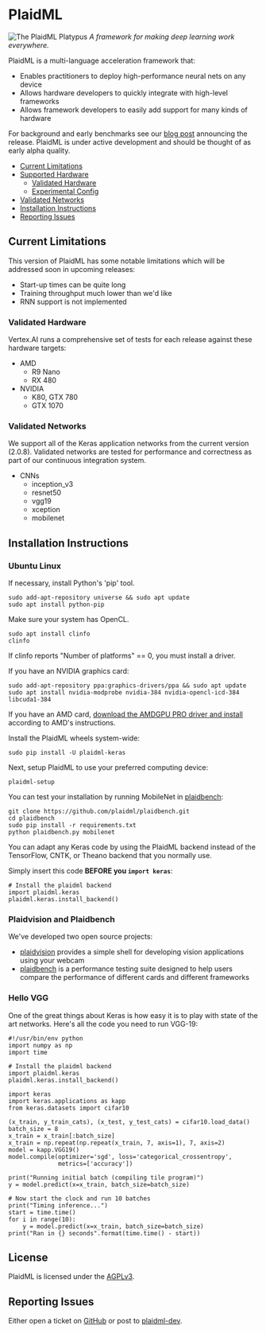 # PlaidML
![The PlaidML Platypus](https://github.com/vertexai/plaidml/raw/master/images/plaid-final.png)
*A framework for making deep learning work everywhere.*

PlaidML is a multi-language acceleration framework that: 
  
  * Enables practitioners to deploy high-performance neural nets on any device
  * Allows hardware developers to quickly integrate with high-level frameworks
  * Allows framework developers to easily add support for many kinds of hardware

For background and early benchmarks see our [blog post](http://vertex.ai/blog/announcing-plaidml) announcing the release. PlaidML is under active development and should be thought of as early alpha quality.

- [Current Limitations](#current-limitation)
- [Supported Hardware](#supported-hardware)
  - [Validated Hardware](#validated-hardware)
  - [Experimental Config](#experimental-config)
- [Validated Networks](#validated-networks)
- [Installation Instructions](#installation-instructions)
- [Reporting Issues](#reporting-issues)

## Current Limitations

This version of PlaidML has some notable limitations which will be addressed soon in upcoming releases:

  * Start-up times can be quite long
  * Training throughput much lower than we'd like
  * RNN support is not implemented

### Validated Hardware

Vertex.AI runs a comprehensive set of tests for each release against these hardware targets:
  * AMD
    * R9 Nano
    * RX 480
  * NVIDIA
    * K80, GTX 780
    * GTX 1070

### Validated Networks
We support all of the Keras application networks from the current version (2.0.8). Validated networks are tested for performance and 
correctness as part of our continuous integration system.

 * CNNs
   * inception_v3
   * resnet50
   * vgg19
   * xception
   * mobilenet

## Installation Instructions

### Ubuntu Linux
If necessary, install Python's 'pip' tool.
```
sudo add-apt-repository universe && sudo apt update
sudo apt install python-pip
```
Make sure your system has OpenCL.
```
sudo apt install clinfo
clinfo
```
If clinfo reports "Number of platforms" == 0, you must install a driver.

If you have an NVIDIA graphics card:
```
sudo add-apt-repository ppa:graphics-drivers/ppa && sudo apt update
sudo apt install nvidia-modprobe nvidia-384 nvidia-opencl-icd-384 libcuda1-384
```
If you have an AMD card, [download the AMDGPU PRO driver and install](http://support.amd.com/en-us/kb-articles/Pages/AMDGPU-PRO-Driver-for-Linux-Release-Notes.aspx) according to AMD's instructions.

Install the PlaidML wheels system-wide:
```
sudo pip install -U plaidml-keras
```

Next, setup PlaidML to use your preferred computing device:
```
plaidml-setup
```

You can test your installation by running MobileNet in [plaidbench](https://github.com/plaidml/plaidbench):
```
git clone https://github.com/plaidml/plaidbench.git
cd plaidbench
sudo pip install -r requirements.txt
python plaidbench.py mobilenet
```

You can adapt any Keras code by using the PlaidML backend instead of the TensorFlow, CNTK, or Theano backend that you 
normally use.

Simply insert this code **BEFORE you `import keras`**:
```
# Install the plaidml backend
import plaidml.keras
plaidml.keras.install_backend()
```

### Plaidvision and Plaidbench

We've developed two open source projects: 

  * [plaidvision](https://github.com/plaidml/plaidvision) provides a simple shell for developing vision applications using your webcam
  * [plaidbench](https://github.com/plaidml/plaidbench) is a performance testing suite designed to help users compare the performance
  of different cards and different frameworks
  

### Hello VGG
One of the great things about Keras is how easy it is to play with state of the art networks. Here's all the code you
need to run VGG-19:
```
#!/usr/bin/env python
import numpy as np
import time

# Install the plaidml backend
import plaidml.keras
plaidml.keras.install_backend()

import keras
import keras.applications as kapp
from keras.datasets import cifar10

(x_train, y_train_cats), (x_test, y_test_cats) = cifar10.load_data()
batch_size = 8
x_train = x_train[:batch_size]
x_train = np.repeat(np.repeat(x_train, 7, axis=1), 7, axis=2)
model = kapp.VGG19()
model.compile(optimizer='sgd', loss='categorical_crossentropy',
              metrics=['accuracy'])

print("Running initial batch (compiling tile program)")
y = model.predict(x=x_train, batch_size=batch_size)

# Now start the clock and run 10 batches
print("Timing inference...")
start = time.time()
for i in range(10):
    y = model.predict(x=x_train, batch_size=batch_size)
print("Ran in {} seconds".format(time.time() - start))

```

## License

PlaidML is licensed under the [AGPLv3](https://www.gnu.org/licenses/agpl-3.0.txt).

## Reporting Issues
Either open a ticket on [GitHub](https://github.com/plaidml/plaidml/issues) or post to [plaidml-dev](https://groups.google.com/forum/#!forum/plaidml-dev).
